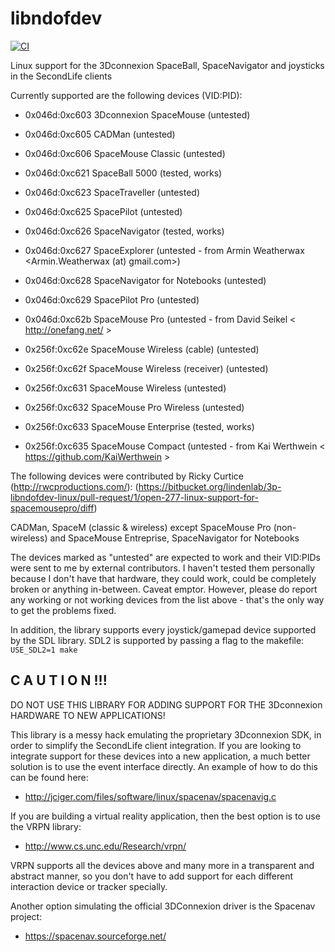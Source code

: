 libndofdev
==========

[![CI](https://github.com/janoc/libndofdev/actions/workflows/CI.yml/badge.svg)](https://github.com/janoc/libndofdev/actions/workflows/CI.yml)

Linux support for the 3Dconnexion SpaceBall, SpaceNavigator and joysticks in the SecondLife clients

Currently supported are the following devices (VID:PID):

  * 0x046d:0xc603   3Dconnexion SpaceMouse (untested)
  * 0x046d:0xc605   CADMan (untested)
  * 0x046d:0xc606   SpaceMouse Classic (untested)
  * 0x046d:0xc621   SpaceBall 5000 (tested, works)
  * 0x046d:0xc623   SpaceTraveller (untested)
  * 0x046d:0xc625   SpacePilot (untested)
  * 0x046d:0xc626   SpaceNavigator (tested, works)
  * 0x046d:0xc627   SpaceExplorer (untested - from Armin Weatherwax <Armin.Weatherwax (at) gmail.com>)
  * 0x046d:0xc628   SpaceNavigator for Notebooks (untested)
  * 0x046d:0xc629   SpacePilot Pro (untested)
  * 0x046d:0xc62b   SpaceMouse Pro (untested - from David Seikel < http://onefang.net/ >

  * 0x256f:0xc62e   SpaceMouse Wireless (cable) (untested)
  * 0x256f:0xc62f   SpaceMouse Wireless (receiver) (untested)
  * 0x256f:0xc631   SpaceMouse Wireless (untested)
  * 0x256f:0xc632   SpaceMouse Pro Wireless (untested)
  * 0x256f:0xc633   SpaceMouse Enterprise (tested, works)
  * 0x256f:0xc635   SpaceMouse Compact (untested - from Kai Werthwein < https://github.com/KaiWerthwein >

The following devices were contributed by Ricky Curtice (http://rwcproductions.com/):
(https://bitbucket.org/lindenlab/3p-libndofdev-linux/pull-request/1/open-277-linux-support-for-spacemousepro/diff)

CADMan, SpaceM (classic & wireless) except SpaceMouse Pro
(non-wireless) and SpaceMouse Entreprise, SpaceNavigator for Notebooks

The devices marked as "untested" are expected to work and their
VID:PIDs were sent to me by external contributors. I haven't tested
them personally because I don't have that hardware, they could work,
could be completely broken or anything in-between. Caveat
emptor. However, please do report any working or not working devices
from the list above - that's the only way to get the problems fixed.

In addition, the library supports every joystick/gamepad device
supported by the SDL library. SDL2 is supported by passing a flag to
the makefile: `USE_SDL2=1 make`


C A U T I O N !!!
-----------------

DO NOT USE THIS LIBRARY FOR ADDING SUPPORT FOR THE 3Dconnexion HARDWARE TO NEW APPLICATIONS!

This library is a messy hack emulating the proprietary 3Dconnexion SDK, in order to simplify the SecondLife
client integration. If you are looking to integrate support for these devices into a new application,
a much better solution is to use the event interface directly. An example of how to do this can be found
here:
  * http://jciger.com/files/software/linux/spacenav/spacenavig.c

If you are building a virtual reality application, then the best option is to use the VRPN library:
  * http://www.cs.unc.edu/Research/vrpn/

VRPN supports all the devices above and many more in a transparent and abstract manner, so you don't have
to add support for each different interaction device or tracker
specially.

Another option simulating the official 3DConnexion driver is the
Spacenav project:
   * https://spacenav.sourceforge.net/
